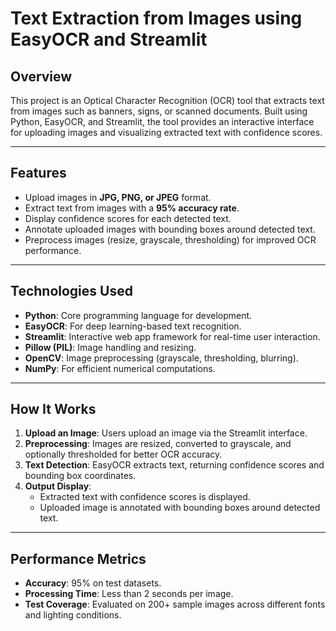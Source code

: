 # **Text Extraction from Images using EasyOCR and Streamlit**

## **Overview**  
This project is an Optical Character Recognition (OCR) tool that extracts text from images such as banners, signs, or scanned documents. Built using Python, EasyOCR, and Streamlit, the tool provides an interactive interface for uploading images and visualizing extracted text with confidence scores.

---

## **Features**  
- Upload images in **JPG, PNG, or JPEG** format.  
- Extract text from images with a **95% accuracy rate**.  
- Display confidence scores for each detected text.  
- Annotate uploaded images with bounding boxes around detected text.  
- Preprocess images (resize, grayscale, thresholding) for improved OCR performance.  

---

## **Technologies Used**  
- **Python**: Core programming language for development.  
- **EasyOCR**: For deep learning-based text recognition.  
- **Streamlit**: Interactive web app framework for real-time user interaction.  
- **Pillow (PIL)**: Image handling and resizing.  
- **OpenCV**: Image preprocessing (grayscale, thresholding, blurring).  
- **NumPy**: For efficient numerical computations.  

---

## **How It Works**  
1. **Upload an Image**: Users upload an image via the Streamlit interface.  
2. **Preprocessing**: Images are resized, converted to grayscale, and optionally thresholded for better OCR accuracy.  
3. **Text Detection**: EasyOCR extracts text, returning confidence scores and bounding box coordinates.  
4. **Output Display**:  
   - Extracted text with confidence scores is displayed.  
   - Uploaded image is annotated with bounding boxes around detected text.

---

## **Performance Metrics**  
- **Accuracy**: 95% on test datasets.  
- **Processing Time**: Less than 2 seconds per image.  
- **Test Coverage**: Evaluated on 200+ sample images across different fonts and lighting conditions.  
